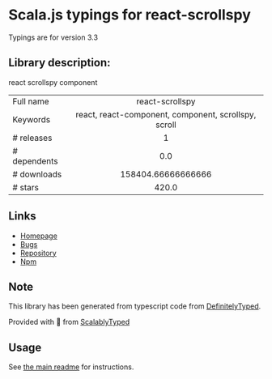 
# Scala.js typings for react-scrollspy

Typings are for version 3.3

## Library description:
react scrollspy component

|                    |                 |
| ------------------ | :-------------: |
| Full name          | react-scrollspy |
| Keywords           | react, react-component, component, scrollspy, scroll |
| # releases         | 1 |
| # dependents       | 0.0 |
| # downloads        | 158404.66666666666 |
| # stars            | 420.0 |

## Links
- [Homepage](https://github.com/makotot/react-scrollspy#readme)
- [Bugs](https://github.com/makotot/react-scrollspy/issues)
- [Repository](https://github.com/makotot/react-scrollspy)
- [Npm](https://www.npmjs.com/package/react-scrollspy)
    


## Note
This library has been generated from typescript code from [DefinitelyTyped](https://definitelytyped.org).

Provided with :purple_heart: from [ScalablyTyped](https://github.com/oyvindberg/ScalablyTyped)

## Usage
See [the main readme](../../readme.md) for instructions.


